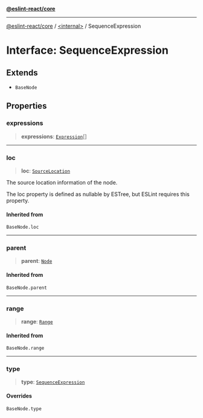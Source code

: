 [**@eslint-react/core**](../../README.md)

***

[@eslint-react/core](../../README.md) / [\<internal\>](../README.md) / SequenceExpression

# Interface: SequenceExpression

## Extends

- `BaseNode`

## Properties

### expressions

> **expressions**: [`Expression`](../type-aliases/Expression.md)[]

***

### loc

> **loc**: [`SourceLocation`](SourceLocation.md)

The source location information of the node.

The loc property is defined as nullable by ESTree, but ESLint requires this property.

#### Inherited from

`BaseNode.loc`

***

### parent

> **parent**: [`Node`](../type-aliases/Node.md)

#### Inherited from

`BaseNode.parent`

***

### range

> **range**: [`Range`](../type-aliases/Range.md)

#### Inherited from

`BaseNode.range`

***

### type

> **type**: [`SequenceExpression`](../README.md#sequenceexpression)

#### Overrides

`BaseNode.type`
